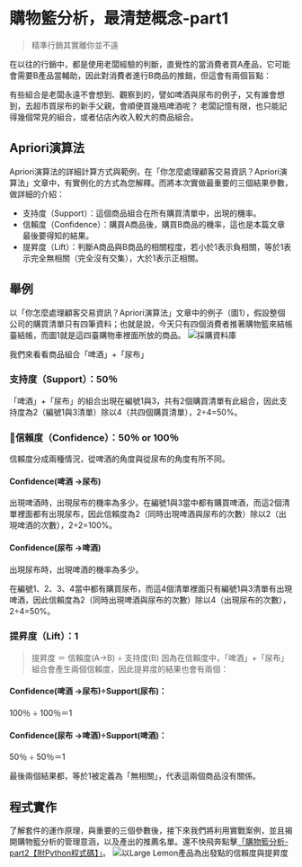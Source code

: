 # 購物籃分析，最清楚概念-part1

> 精準行銷其實離你並不遠

在以往的行銷中，都是使用老闆經驗的判斷，直覺性的當消費者買A產品，它可能會需要B產品當輔助，因此對消費者進行B商品的推銷，但這會有兩個盲點：

有些組合是老闆永遠不會想到、觀察到的，譬如啤酒與尿布的例子，又有誰會想到，去超市買尿布的新手父親，會順便買幾瓶啤酒呢？
老闆記憶有限，也只能記得幾個常見的組合，或者佔店內收入較大的商品組合。

## Apriori演算法
Apriori演算法的詳細計算方式與範例，在「你怎麼處理顧客交易資訊？Apriori演算法」文章中，有實例化的方式為您解釋。而將本次實做最重要的三個結果參數，做詳細的介紹：

* 支持度（Support）：這個商品組合在所有購買清單中，出現的機率。
* 信賴度（Confidence）：購買A商品後，購買B商品的機率，這也是本篇文章最後要得知的結果。
* 提昇度（Lift）：判斷A商品與B商品的相關程度，若小於1表示負相關，等於1表示完全無相關（完全沒有交集），大於1表示正相關。

## 舉例
以「你怎麼處理顧客交易資訊？Apriori演算法」文章中的例子（圖1），假設整個公司的購買清單只有四筆資料；也就是說，今天只有四個消費者推著購物籃來結帳臺結帳，而圖1就是這四臺購物車裡面所放的商品。
![採購資料庫](https://i.imgur.com/HTcazZh.png)

我們來看看商品組合「啤酒」+「尿布」

### 支持度（Support）：50％
「啤酒」+「尿布」的組合出現在編號1與3，共有2個購買清單有此組合，因此支持度為2（編號1與3清單）除以4（共四個購買清單），2÷4=50%。

### 📌信賴度（Confidence）：50％ or 100％
信賴度分成兩種情況，從啤酒的角度與從尿布的角度有所不同。

#### Confidence(啤酒 →尿布)
出現啤酒時，出現尿布的機率為多少。在編號1與3當中都有購買啤酒，而這2個清單裡面都有出現尿布，因此信賴度為2（同時出現啤酒與尿布的次數）除以2（出現啤酒的次數），2÷2=100%。

#### Confidence(尿布 →啤酒)
出現尿布時，出現啤酒的機率為多少。

在編號1、2、3、4當中都有購買尿布，而這4個清單裡面只有編號1與3清單有出現啤酒，因此信賴度為2（同時出現啤酒與尿布的次數）除以4（出現尿布的次數），2÷4=50%。

### 提昇度（Lift）：1
> 提昇度 ＝ 信賴度(A->B) ÷ 支持度(B)
因為在信賴度中，「啤酒」+「尿布」組合會產生兩個信賴度，因此提昇度的結果也會有兩個：
#### Confidence(啤酒 →尿布)÷Support(尿布)：
100％ ÷ 100％＝1

#### Confidence(尿布 →啤酒)÷Support(啤酒)：
50％ ÷ 50％＝1

最後兩個結果都，等於1被定義為「無相關」，代表這兩個商品沒有關係。

## 程式實作
了解套件的運作原理，與重要的三個參數後，接下來我們將利用實戰案例，並且揭開購物籃分析的管理意涵，以及產出的推薦名單。還不快飛奔點擊[「購物籃分析-part2【附Python程式碼】」](/classification/marketing/112)。
![以Large Lemon產品為出發點的信賴度與提昇度](https://i.imgur.com/VKpWHt1.png)
